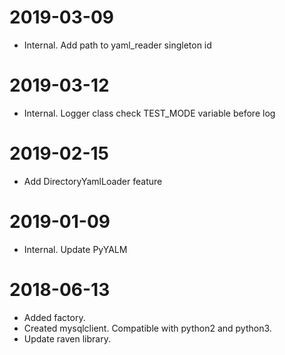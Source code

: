 2019-03-09
==========
* Internal. Add path to yaml_reader singleton id

2019-03-12
==========
* Internal. Logger class check TEST_MODE variable before log

2019-02-15
==========
* Add DirectoryYamlLoader feature

2019-01-09
==========
* Internal. Update PyYALM

2018-06-13
==========
* Added factory.
* Created mysqlclient. Compatible with python2 and python3.
* Update raven library.
